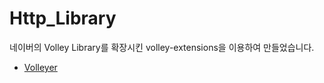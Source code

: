 # Http_Library

네이버의 Volley Library를 확장시킨 volley-extensions을 이용하여 만들었습니다.

- [Volleyer](https://github.com/naver/volley-extensions/tree/master/volleyer)